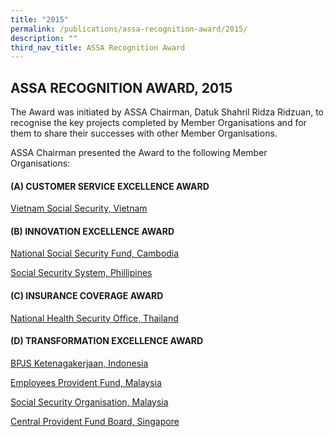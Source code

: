 ```yaml
---
title: "2015"
permalink: /publications/assa-recognition-award/2015/
description: ""
third_nav_title: ASSA Recognition Award
---
```



## ASSA RECOGNITION AWARD, 2015

The Award was initiated by ASSA Chairman, Datuk Shahril Ridza Ridzuan, to recognise the key projects completed by Member Organisations and for them to share their 
successes with other Member Organisations.

ASSA Chairman presented the Award to the following Member Organisations:

#### (A) CUSTOMER SERVICE EXCELLENCE AWARD

[Vietnam Social Security, Vietnam](/files/ASSA%20Recognition%20Award/2015/A%20Vietnam%20Social%20Security,%20Vietnam.pdf)

#### (B) INNOVATION EXCELLENCE AWARD

[National Social Security Fund, Cambodia](/files/ASSA%20Recognition%20Award/2015/B%20National%20Social%20Security%20Fund,%20Cambodia.pdf)

[Social Security System, Phillipines](/files/ASSA%20Recognition%20Award/2015/B%20Social%20Security%20System,%20Phillipines.pdf)

#### (C) INSURANCE COVERAGE AWARD

[National Health Security Office, Thailand](/files/ASSA%20Recognition%20Award/2015/C%20National%20Health%20Security%20Office,%20Thailand.pdf)

#### (D) TRANSFORMATION EXCELLENCE AWARD

[BPJS Ketenagakerjaan, Indonesia](/files/ASSA%20Recognition%20Award/2015/D%20BPJS%20Ketenagakerjaan,%20Indonesia.pdf)

[Employees Provident Fund, Malaysia](/files/ASSA%20Recognition%20Award/2015/D%20Employees%20Provident%20Fund,%20Malaysia.pdf)

[Social Security Organisation, Malaysia](/files/ASSA%20Recognition%20Award/2015/D%20Social%20Security%20Organisation,%20Malaysia.pdf)

[Central Provident Fund Board, Singapore](/files/ASSA%20Recognition%20Award/2015/D%20Central%20Provident%20Fund%20Board,%20Singapore.pdf)